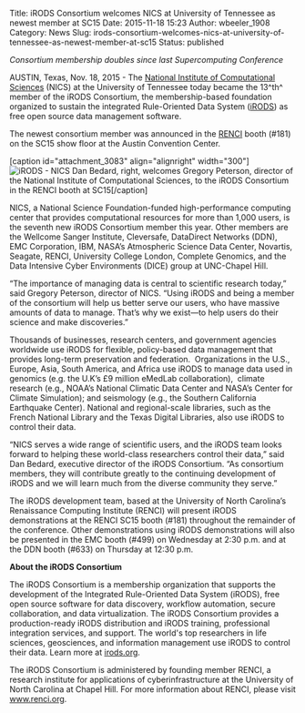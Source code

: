 Title: iRODS Consortium welcomes NICS at University of Tennessee as newest member at SC15
Date: 2015-11-18 15:23
Author: wbeeler_1908
Category: News
Slug: irods-consortium-welcomes-nics-at-university-of-tennessee-as-newest-member-at-sc15
Status: published

<span class="s1">*Consortium membership doubles since last
Supercomputing Conference*</span>

<span class="s1">AUSTIN, Texas, Nov. 18, 2015 - The [<span
class="s2">National Institute of Computational
Sciences</span>](https://www.nics.tennessee.edu/) (NICS) at the
University of Tennessee today became the 13</span><span
class="s3">^th^</span><span class="s1"> member of the iRODS Consortium,
the membership-based foundation organized to sustain the integrated
Rule-Oriented Data System ([<span
class="s2">iRODS</span>](https://irods.org)) as free open source data
management software.</span>

<span class="s1">The newest consortium member was announced in the
[<span class="s2">RENCI</span>](http://www.renci.org/) booth (\#181) on
the SC15 show floor at the Austin Convention Center.</span>

[caption id="attachment\_3083" align="alignright" width="300"]![iRODS -
NICS](http://irods.org/wp-content/uploads/2015/11/iRODS-NICS-2-300x200.jpeg)
Dan Bedard, right, welcomes Gregory Peterson, director of the National
Institute of Computational Sciences, to the iRODS Consortium in the
RENCI booth at SC15[/caption]

<span class="s1">NICS, a National Science Foundation-funded
high-performance computing center that provides computational resources
for more than 1,000 users, is the seventh new iRODS Consortium member
this year. Other members are the Wellcome Sanger Institute, Cleversafe,
DataDirect Networks (DDN), EMC Corporation, IBM, NASA’s Atmospheric
Science Data Center, Novartis, Seagate, RENCI, University College
London, Complete Genomics, and the Data Intensive Cyber Environments
(DICE) group at UNC-Chapel Hill.</span>

<span class="s1">“The importance of managing data is central to
scientific research today,” said Gregory Peterson, director of NICS.
“Using iRODS and being a member of the consortium will help us better
serve our users, who have massive amounts of data to manage. That’s why
we exist—to help users do their science and make discoveries.”</span>

<span class="s1">Thousands of businesses, research centers, and
government agencies worldwide use iRODS for flexible, policy-based data
management that provides long-term preservation and federation. 
Organizations in the U.S., Europe, Asia, South America, and Africa use
iRODS to manage data used in genomics (e.g. the U.K’s £9 million eMedLab
collaboration),  climate research (e.g., NOAA’s National Climatic Data
Center and NASA’s Center for Climate Simulation); and seismology (e.g.,
the Southern California Earthquake Center). National and regional-scale
libraries, such as the French National Library and the Texas Digital
Libraries, also use iRODS to control their data.</span>

<span class="s1">“NICS serves a wide range of scientific users, and the
iRODS team looks forward to helping these world-class researchers
control their data,” said Dan Bedard, executive director of the iRODS
Consortium. “As consortium members, they will contribute greatly to the
continuing development of iRODS and we will learn much from the diverse
community they serve.”</span>

<span class="s1">The iRODS development team, based at the University of
North Carolina’s Renaissance Computing Institute (RENCI) will present
iRODS demonstrations at the RENCI SC15 booth (\#181) throughout the
remainder of the conference. Other demonstrations using iRODS
demonstrations will also be presented in the EMC booth (\#499) on
Wednesday at 2:30 p.m. and at the DDN booth (\#633) on Thursday at 12:30
p.m.</span>

<span class="s1">**About the iRODS Consortium**</span>

<span class="s1">The iRODS Consortium is a membership organization that
supports the development of the Integrated Rule-Oriented Data System
(iRODS), free open source software for data discovery, workflow
automation, secure collaboration, and data virtualization. The iRODS
Consortium provides a production-ready iRODS distribution and iRODS
training, professional integration services, and support. The world's
top researchers in life sciences, geosciences, and information
management use iRODS to control their data. Learn more at [<span
class="s2">irods.org</span>](http://irods.org/).</span>

<span class="s1">The iRODS Consortium is administered by founding member
RENCI, a research institute for applications of cyberinfrastructure at
the University of North Carolina at Chapel Hill. For more information
about RENCI, please visit [<span
class="s2">www.renci.org</span>](http://www.renci.org/).</span>
